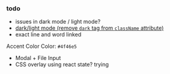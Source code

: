 ### todo


- issues in dark mode / light mode?
- [dark/light mode (remove `dark` tag from `className` attribute)](/react-app/src/pages/Home.jsx#L19#C23)
- exact line and word linked



Accent Color Color: `#4f46e5`


- Modal + File Input
- CSS overlay using react state? trying